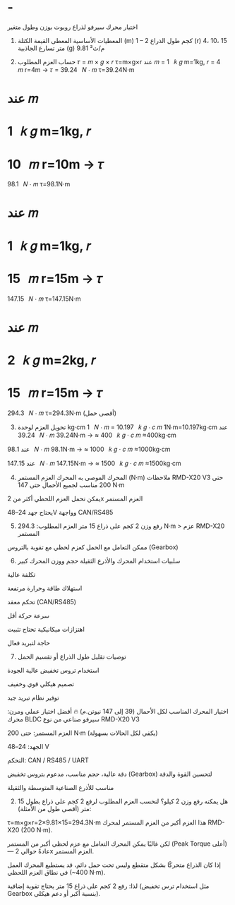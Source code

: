 # -
اختيار محرك سيرفو لذراع روبوت بوزن وطول متغير
1. المعطيات الأساسية
المعطى	القيمة
الكتلة (m)	1 – 2 كجم
طول الذراع (r)	4، 10، 15 متر
تسارع الجاذبية (g)	9.81 م/ث²

2. حساب العزم المطلوب
𝜏
=
𝑚
×
𝑔
×
𝑟
τ=m×g×r
عند 
𝑚
=
1
 
𝑘
𝑔
m=1kg, 
𝑟
=
4
 
𝑚
r=4m → 
𝜏
=
39.24
 
𝑁
⋅
𝑚
τ=39.24N⋅m

عند 
𝑚
=
1
 
𝑘
𝑔
m=1kg, 
𝑟
=
10
 
𝑚
r=10m → 
𝜏
=
98.1
 
𝑁
⋅
𝑚
τ=98.1N⋅m

عند 
𝑚
=
1
 
𝑘
𝑔
m=1kg, 
𝑟
=
15
 
𝑚
r=15m → 
𝜏
=
147.15
 
𝑁
⋅
𝑚
τ=147.15N⋅m

عند 
𝑚
=
2
 
𝑘
𝑔
m=2kg, 
𝑟
=
15
 
𝑚
r=15m → 
𝜏
=
294.3
 
𝑁
⋅
𝑚
τ=294.3N⋅m (أقصى حمل)

3. تحويل العزم لوحدة kg·cm
1
 
𝑁
⋅
𝑚
=
10.197
 
𝑘
𝑔
⋅
𝑐
𝑚
1N⋅m=10.197kg⋅cm
عند 
39.24
 
𝑁
⋅
𝑚
39.24N⋅m → 
≈
400
 
𝑘
𝑔
⋅
𝑐
𝑚
≈400kg⋅cm

عند 
98.1
 
𝑁
⋅
𝑚
98.1N⋅m → 
≈
1000
 
𝑘
𝑔
⋅
𝑐
𝑚
≈1000kg⋅cm

عند 
147.15
 
𝑁
⋅
𝑚
147.15N⋅m → 
≈
1500
 
𝑘
𝑔
⋅
𝑐
𝑚
≈1500kg⋅cm

4. المحرك الموصى به
المحرك	العزم المستمر (N·m)	ملاحظات
RMD-X20 V3	حتى 200	مناسب لجميع الأحمال حتى 147 N·m

يمكن تحمل العزم اللحظي أكثر من 2x العزم المستمر

يحتاج جهد 24–48V وواجهة CAN/RS485

5. رفع وزن 2 كجم على ذراع 15 متر
العزم المطلوب: 294.3 N·m > عزم RMD-X20 المستمر

ممكن التعامل مع الحمل كعزم لحظي مع تقوية بالتروس (Gearbox)

6. سلبيات استخدام المحرك والأذرع الثقيلة
حجم ووزن المحرك كبير

تكلفة عالية

استهلاك طاقة وحرارة مرتفعة

تحكم معقد (CAN/RS485)

سرعة حركة أقل

اهتزازات ميكانيكية تحتاج تثبيت

حاجة لتبريد فعال

7. توصيات
تقليل طول الذراع أو تقسيم الحمل

استخدام تروس تخفيض عالية الجودة

تصميم هيكلي قوي وخفيف

توفير نظام تبريد جيد


 اختيار المحرك المناسب لكل الأحمال (39 إلى 147 نيوتن.م)
🔥 أفضل اختيار عملي ومرن:
محرك BLDC سيرفو صناعي من نوع RMD-X20 V3

العزم المستمر: حتى 200 N·m (يكفي لكل الحالات بسهولة)

الجهد: 24–48 V

التحكم: CAN / RS485 / UART

دقة عالية، حجم مناسب، مدعوم بتروس تخفيض (Gearbox) لتحسين القوة والدقة

مناسب للأذرع الصناعية المتوسطة والثقيلة

2. هل يمكنه رفع وزن 2 كيلو؟
لنحسب العزم المطلوب لرفع 2 كجم على ذراع بطول 15 متر (أقصى طول من الأمثلة):


τ=m×g×r=2×9.81×15=294.3N⋅m
هذا العزم أكبر من العزم المستمر لمحرك RMD-X20 (200 N·m).

لكن غالبًا يمكن المحرك التعامل مع عزم لحظي أكبر من المستمر (Peak Torque أعلى) — عادةً حوالي 2x العزم المستمر.

إذا كان الذراع متحركًا بشكل متقطع وليس تحت حمل دائم، قد يستطيع المحرك العمل في نطاق العزم اللحظي (~400 N·m).

لذا: رفع 2 كجم على ذراع 15 متر يحتاج تقوية إضافية (مثل استخدام ترس تخفيض Gearbox بنسبة أكبر أو دعم هيكلي).
